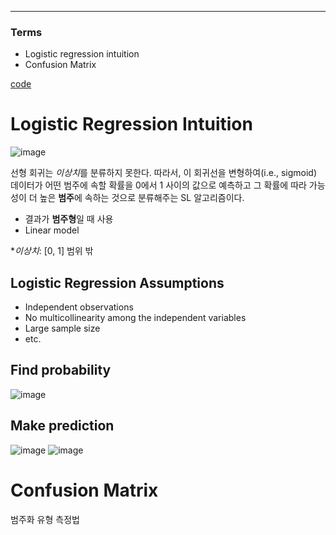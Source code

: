 ****
### Terms
- Logistic regression intuition
- Confusion Matrix

[code](https://github.com/EricChoii/ai-boot-camp-ablearn/blob/main/ai/supervised-learning/classification/codes/logistic_regression.ipynb)

# Logistic Regression Intuition
![image](https://user-images.githubusercontent.com/39285147/178243846-cc55ba03-7e5a-4d35-a749-892fdaeacc87.png)

선형 회귀는 *이상치*를 분류하지 못한다. 따라서, 이 회귀선을 변형하여(i.e., sigmoid) 데이터가 어떤 범주에 속할 확률을 0에서 1 사이의 값으로 예측하고 그 확률에 따라 가능성이 더 높은 **범주**에 속하는 것으로 분류해주는 SL 알고리즘이다.
- 결과가 **범주형**일 때 사용
- Linear model

**이상치*: [0, 1] 범위 밖

## Logistic Regression Assumptions
- Independent observations
- No multicollinearity among the independent variables
- Large sample size
- etc.

## Find probability
![image](https://user-images.githubusercontent.com/39285147/178244899-b471eaee-f5cf-48eb-8782-6f718cf832e1.png)

## Make prediction
![image](https://user-images.githubusercontent.com/39285147/178245232-13193093-4276-47d4-9256-f7fc57ac1d79.png)
![image](https://user-images.githubusercontent.com/39285147/178260604-61a58328-1b24-4478-abb5-ae02f399f665.png)

# Confusion Matrix
범주화 유형 측정법
